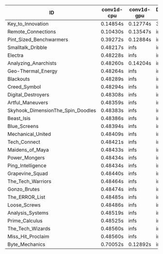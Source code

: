 |ID|conv1d-cpu|conv1d-gpu|DWSPConv2D-gpu|gemm-gpu|avg|
|-|-|-|-|-|-|
|Key_to_Innovation|0.14854s|0.12774s|3.30607s|2.67055s|1.56323s|
|Remote_Connections|0.10430s|0.13547s|infs|4.58856s|infs|
|Pint_Sized_Benchwarmers|0.39272s|0.12884s|infs|4.58003s|infs|
|Smalltalk_Dribble|0.48217s|infs|infs|4.56708s|infs|
|Electra|0.48228s|infs|infs|4.58251s|infs|
|Analyzing_Anarchists|0.48260s|0.14204s|infs|4.74031s|infs|
|Geo-Thermal_Energy|0.48264s|infs|infs|4.59307s|infs|
|Blackouts|0.48289s|infs|infs|4.55965s|infs|
|Creed_Symbol|0.48294s|infs|infs|4.56584s|infs|
|Digital_Destroyers|0.48308s|infs|infs|4.57888s|infs|
|Artful_Maneuvers|0.48359s|infs|infs|4.57735s|infs|
|Skyhook_DimensionThe_Spin_Doodles|0.48383s|infs|infs|4.58764s|infs|
|Beast_Isis|0.48386s|infs|infs|4.59400s|infs|
|Blue_Screens|0.48394s|infs|infs|4.58971s|infs|
|Mechanical_United|0.48409s|infs|infs|4.58819s|infs|
|Tech_Connect|0.48421s|infs|infs|4.59513s|infs|
|Maidens_of_Maya|0.48433s|infs|infs|4.61850s|infs|
|Power_Mongers|0.48434s|infs|infs|4.59369s|infs|
|Ping_Intelligence|0.48434s|infs|infs|4.59332s|infs|
|Grapevine_Squad|0.48440s|infs|infs|4.58256s|infs|
|The_Tech_Warriors|0.48464s|infs|infs|4.58852s|infs|
|Gonzo_Brutes|0.48474s|infs|infs|4.56917s|infs|
|The_ERROR_List|0.48485s|infs|infs|4.58556s|infs|
|Loose_Screws|0.48486s|infs|infs|4.55586s|infs|
|Analysis_Systems|0.48519s|infs|infs|4.57913s|infs|
|Prime_Calculus|0.48525s|infs|infs|4.58195s|infs|
|The_Tech_Wizards|0.48560s|infs|infs|4.58814s|infs|
|Miss_Hit_Proclaim|0.48560s|infs|infs|4.56516s|infs|
|Byte_Mechanics|0.70052s|0.12892s|infs|4.57639s|infs|
